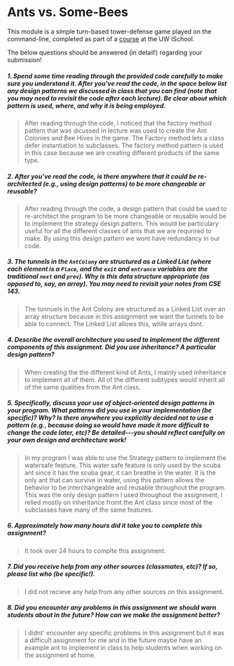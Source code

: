 # Ants vs. Some-Bees

This module is a simple turn-based tower-defense game played on the command-line, completed as part of a [course](http://arch-joelross.rhcloud.com/) at the UW ISchool. 

The below questions should be answered (in detail!) regarding your submission!


##### 1. Spend some time reading through the provided code _carefully_ to make sure you understand it. After you've read the code, in the space below list any _design patterns_ we discussed in class that you can find (note that you may need to revisit the code after each lecture). Be clear about which pattern is used, where, and _why it is being employed_.
> After reading through the code, I noticed that the factory method pattern that was dicussed in lecture was used to create the Ant Colonies and Bee Hives in the game. The Factory method lets a class defer instantiation to subclasses. The factory method pattern is used in this case because we are creating different products of the same type.

##### 2. After you've read the code, is there anywhere that it could be re-architected (e.g., using design patterns) to be more changeable or reusable? 
> After reading through the code, a design pattern that could be used to re-architect the program to be more changeable or reusable would be to implement the strategy design pattern. This would be particulary useful for all the different classes of ants that we are requrired to make. By using this design pattern we wont have redundancy in our code.


##### 3. The tunnels in the `AntColony` are structured as a ___Linked List___ (where each element is a `Place`, and the `exit` and `entrance` variables are the traditional `next` and `prev`). Why is this data structure appropriate (as opposed to, say, an array). _You may need to revisit your notes from CSE 143._
> The tunnuels in the Ant Colony are structured as a Linked List over an array structure because in this assignment we want the tunnels to be able to connect. The Linked List allows this, while arrays dont.

##### 4. Describe the overall architecture you used to implement the different components of this assignment. Did you use inheritance? A particular design pattern?
> When creating the the different kind of Ants, I mainly used inheritance to implement all of them. All of the different subtypes would inherit all of the same qualities from the Ant class. 


##### 5. Specifically, discuss your use of object-oriented design patterns in your program. What patterns did you use in your implementation (be specific)? Why? Is there anywhere you explicitly decided _not_ to use a pattern (e.g., because doing so would have made it more difficult to change the code later, etc)? Be detailed---you should reflect carefully on your own design and architecture work!
> In my program I was able to use the Strategy pattern to implement the watersafe feature. This water safe feature is only used by the scuba ant since it has the scuba gear, it can breathe in the water. It is the only ant that can survive in water, using this pattern allows the behavior to be interchangeable and reusable throughout the program. 
This was the only design pattern I used throughout the assignment, I relied mostly on inheritance fromt the Ant class since most of the subclasses have many of the same features. 


##### 6. Approximately how many hours did it take you to complete this assignment? #####
> It took over 24 hours to complte this assignment.


##### 7. Did you receive help from any other sources (classmates, etc)? If so, please list who (be specific!). #####
> I did not recieve any help from any other sources on this assignment. 


##### 8. Did you encounter any problems in this assignment we should warn students about in the future? How can we make the assignment better? #####
> I didnt' encounter any specific problems in this assignment but it was a difficult assignment for me and in the future maybe have an example ant to implement in class to help students when working on the assignment at home. 

